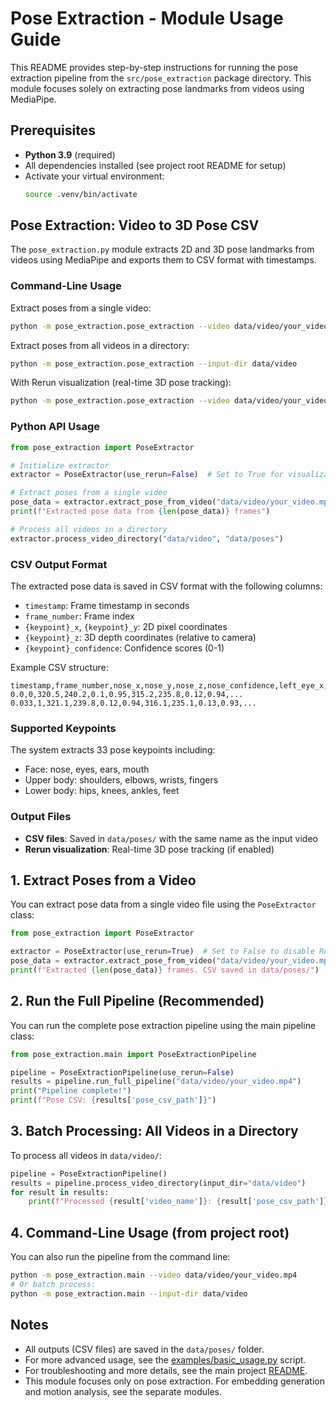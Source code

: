 # Pose Extraction - Module Usage Guide

This README provides step-by-step instructions for running the pose extraction pipeline from the `src/pose_extraction` package directory. This module focuses solely on extracting pose landmarks from videos using MediaPipe.

## Prerequisites

- **Python 3.9** (required)
- All dependencies installed (see project root README for setup)
- Activate your virtual environment:
  ```bash
  source .venv/bin/activate
  ```

## Pose Extraction: Video to 3D Pose CSV

The `pose_extraction.py` module extracts 2D and 3D pose landmarks from videos using MediaPipe and exports them to CSV format with timestamps.

### Command-Line Usage

Extract poses from a single video:
```bash
python -m pose_extraction.pose_extraction --video data/video/your_video.mp4
```

Extract poses from all videos in a directory:
```bash
python -m pose_extraction.pose_extraction --input-dir data/video
```

With Rerun visualization (real-time 3D pose tracking):
```bash
python -m pose_extraction.pose_extraction --video data/video/your_video.mp4 --use-rerun
```

### Python API Usage

```python
from pose_extraction import PoseExtractor

# Initialize extractor
extractor = PoseExtractor(use_rerun=False)  # Set to True for visualization

# Extract poses from a single video
pose_data = extractor.extract_pose_from_video("data/video/your_video.mp4")
print(f"Extracted pose data from {len(pose_data)} frames")

# Process all videos in a directory
extractor.process_video_directory("data/video", "data/poses")
```

### CSV Output Format

The extracted pose data is saved in CSV format with the following columns:

- `timestamp`: Frame timestamp in seconds
- `frame_number`: Frame index
- `{keypoint}_x`, `{keypoint}_y`: 2D pixel coordinates
- `{keypoint}_z`: 3D depth coordinates (relative to camera)
- `{keypoint}_confidence`: Confidence scores (0-1)

Example CSV structure:
```csv
timestamp,frame_number,nose_x,nose_y,nose_z,nose_confidence,left_eye_x,left_eye_y,left_eye_z,left_eye_confidence,...
0.0,0,320.5,240.2,0.1,0.95,315.2,235.8,0.12,0.94,...
0.033,1,321.1,239.8,0.12,0.94,316.1,235.1,0.13,0.93,...
```

### Supported Keypoints

The system extracts 33 pose keypoints including:
- Face: nose, eyes, ears, mouth
- Upper body: shoulders, elbows, wrists, fingers
- Lower body: hips, knees, ankles, feet

### Output Files

- **CSV files**: Saved in `data/poses/` with the same name as the input video
- **Rerun visualization**: Real-time 3D pose tracking (if enabled)

## 1. Extract Poses from a Video

You can extract pose data from a single video file using the `PoseExtractor` class:

```python
from pose_extraction import PoseExtractor

extractor = PoseExtractor(use_rerun=True)  # Set to False to disable Rerun visualization
pose_data = extractor.extract_pose_from_video("data/video/your_video.mp4")
print(f"Extracted {len(pose_data)} frames. CSV saved in data/poses/")
```

## 2. Run the Full Pipeline (Recommended)

You can run the complete pose extraction pipeline using the main pipeline class:

```python
from pose_extraction.main import PoseExtractionPipeline

pipeline = PoseExtractionPipeline(use_rerun=False)
results = pipeline.run_full_pipeline("data/video/your_video.mp4")
print("Pipeline complete!")
print(f"Pose CSV: {results['pose_csv_path']}")
```

## 3. Batch Processing: All Videos in a Directory

To process all videos in `data/video/`:

```python
pipeline = PoseExtractionPipeline()
results = pipeline.process_video_directory(input_dir="data/video")
for result in results:
    print(f"Processed {result['video_name']}: {result['pose_csv_path']}")
```

## 4. Command-Line Usage (from project root)

You can also run the pipeline from the command line:

```bash
python -m pose_extraction.main --video data/video/your_video.mp4
# Or batch process:
python -m pose_extraction.main --input-dir data/video
```

## Notes
- All outputs (CSV files) are saved in the `data/poses/` folder.
- For more advanced usage, see the [examples/basic_usage.py](../../examples/basic_usage.py) script.
- For troubleshooting and more details, see the main project [README](../../README.md).
- This module focuses only on pose extraction. For embedding generation and motion analysis, see the separate modules. 
